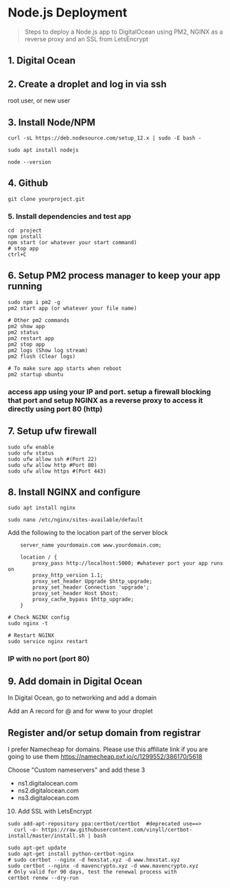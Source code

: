 # Node.js Deployment

> Steps to deploy a Node.js app to DigitalOcean using PM2, NGINX as a reverse proxy and an SSL from LetsEncrypt

## 1. Digital Ocean


## 2. Create a droplet and log in via ssh
  root user, or  new user

## 3. Install Node/NPM
```
curl -sL https://deb.nodesource.com/setup_12.x | sudo -E bash -

sudo apt install nodejs

node --version
```

## 4. Github 
```
git clone yourproject.git
```

### 5. Install dependencies and test app
```
cd  project
npm install
npm start (or whatever your start command)
# stop app
ctrl+C
```
## 6. Setup PM2 process manager to keep your app running
```
sudo npm i pm2 -g
pm2 start app (or whatever your file name)

# Other pm2 commands
pm2 show app
pm2 status
pm2 restart app
pm2 stop app
pm2 logs (Show log stream)
pm2 flush (Clear logs)

# To make sure app starts when reboot
pm2 startup ubuntu
```
###  access app using your IP and port.  setup a firewall blocking that port and setup NGINX as a reverse proxy to access it directly using port 80 (http)

## 7. Setup ufw firewall
```
sudo ufw enable
sudo ufw status
sudo ufw allow ssh #(Port 22)
sudo ufw allow http #Port 80)
sudo ufw allow https #(Port 443)
```

## 8. Install NGINX and configure
```
sudo apt install nginx

sudo nano /etc/nginx/sites-available/default
```
Add the following to the location part of the server block
```
    server_name yourdomain.com www.yourdomain.com;

    location / {
        proxy_pass http://localhost:5000; #whatever port your app runs on
        proxy_http_version 1.1;
        proxy_set_header Upgrade $http_upgrade;
        proxy_set_header Connection 'upgrade';
        proxy_set_header Host $host;
        proxy_cache_bypass $http_upgrade;
    }
```
```
# Check NGINX config
sudo nginx -t

# Restart NGINX
sudo service nginx restart
```

###  IP with no port (port 80)  

## 9. Add domain in Digital Ocean
In Digital Ocean, go to networking and add a domain

Add an A record for @ and for www to your droplet


## Register and/or setup domain from registrar
I prefer Namecheap for domains. Please use this affiliate link if you are going to use them
https://namecheap.pxf.io/c/1299552/386170/5618

Choose "Custom nameservers" and add these 3

* ns1.digitalocean.com
* ns2.digitalocean.com
* ns3.digitalocean.com
 
10. Add SSL with LetsEncrypt
```
sudo add-apt-repository ppa:certbot/certbot  #deprecated use==>
  curl -o- https://raw.githubusercontent.com/vinyll/certbot-install/master/install.sh | bash

sudo apt-get update
sudo apt-get install python-certbot-nginx
# sudo certbot --nginx -d hexstat.xyz -d www.hexstat.xyz
sudo certbot --nginx -d mavencrypto.xyz -d www.mavencrypto.xyz
# Only valid for 90 days, test the renewal process with
certbot renew --dry-run
```
 

